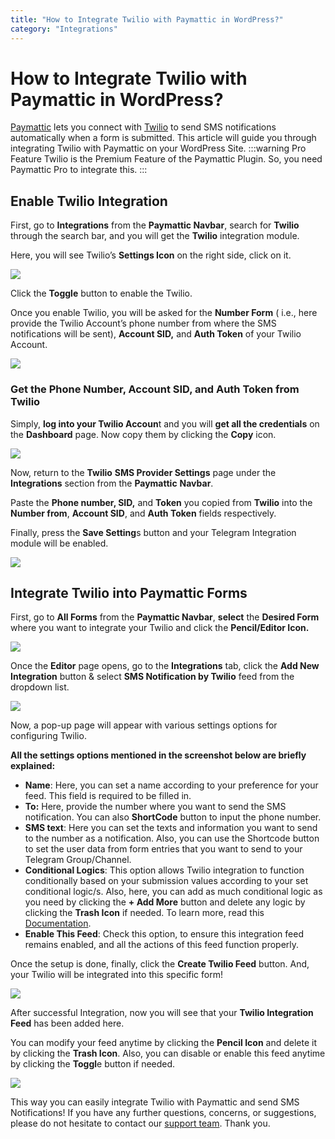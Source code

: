 ```yaml
---
title: "How to Integrate Twilio with Paymattic in WordPress?"
category: "Integrations"
---
```


# How to Integrate Twilio with Paymattic in WordPress?

[Paymattic](https://paymattic.com/) lets you connect with [Twilio](http://www.twilio.com/) to send SMS notifications automatically when a form is submitted. This article will guide you through integrating Twilio with Paymattic on your WordPress Site.
:::warning Pro Feature
Twilio is the Premium Feature of the Paymattic Plugin. So, you need Paymattic Pro to integrate this.
:::

## Enable Twilio Integration 


First, go to **Integrations** from the **Paymattic Navbar**, search for **Twilio** through the search bar, and you will get the **Twilio** integration module.

Here, you will see Twilio’s **Settings Icon** on the right side, click on it.

![](/images/integrations/how-to-integrate-twilio-with-paymattic-in-wordpress/Twilios-Settings-Icon-scaled.webp)

Click the **Toggle** button to enable the Twilio.

Once you enable Twilio, you will be asked for the **Number Form** ( i.e., here provide the Twilio Account’s phone number from where the SMS notifications will be sent), **Account SID,** and **Auth Token** of your Twilio Account.

![](/images/integrations/how-to-integrate-twilio-with-paymattic-in-wordpress/Enable-Twilio--scaled.webp)

### Get the Phone Number, Account SID, and Auth Token from Twilio

Simply, **log into your Twilio Accoun**t and you will **get all the credentials** on the **Dashboard** page. Now copy them by clicking the **Copy** icon.

![](/images/integrations/how-to-integrate-twilio-with-paymattic-in-wordpress/Copy-Account-SID-Auth-Token-and-Twilio-phone-number.webp)

Now, return to the **Twilio** **SMS Provider Settings** page under the **Integrations** section from the **Paymattic** **Navbar**.

Paste the **Phone number, SID,** and **Token** you copied from **Twilio** into the **Number from**, **Account SID**, and **Auth Token** fields respectively.

Finally, press the **Save Setting**s button and your Telegram Integration module will be enabled.

![](/images/integrations/how-to-integrate-twilio-with-paymattic-in-wordpress/Paste-the-Twilio-Credentials-scaled.webp)

## Integrate Twilio into Paymattic Forms


First, go to **All Forms** from the **Paymattic Navbar**, **select** the **Desired Form** where you want to integrate your Twilio and click the **Pencil/Editor Icon.**

![](/images/integrations/how-to-integrate-twilio-with-paymattic-in-wordpress/Open-desired-form-6-scaled.webp)

Once the **Editor** page opens, go to the **Integrations** tab, click the **Add New Integration** button &amp; select **SMS Notification by Twilio** feed from the dropdown list.

![](/images/integrations/how-to-integrate-twilio-with-paymattic-in-wordpress/Add-new-integration-dropdown-Twilio-scaled.webp)

Now, a pop-up page will appear with various settings options for configuring Twilio.

**All the settings options mentioned in the screenshot below are briefly explained:**

- **Name**: Here, you can set a name according to your preference for your feed. This field is required to be filled in.
- **To:** Here, provide the number where you want to send the SMS notification. You can also **ShortCode** button to input the phone number.
- **SMS text**: Here you can set the texts and information you want to send to the number as a notification. Also, you can use the Shortcode button to set the user data from form entries that you want to send to your Telegram Group/Channel.
- **Conditional Logics**: This option allows Twilio integration to function conditionally based on your submission values according to your set conditional logic/s. Also, here, you can add as much conditional logic as you need by clicking the **+ Add More** button and delete any logic by clicking the **Trash Icon** if needed. To learn more, read this [Documentation](/how-to-use-conditional-logic-in-form-fields-with-paymattic).
- **Enable This Feed**: Check this option, to ensure this integration feed remains enabled, and all the actions of this feed function properly.

Once the setup is done, finally, click the **Create Twilio Feed** button. And, your Twilio will be integrated into this specific form!

![](/images/integrations/how-to-integrate-twilio-with-paymattic-in-wordpress/Add-new-twilio-integration-feed-page.webp)

After successful Integration, now you will see that your **Twilio Integration Feed** has been added here.

You can modify your feed anytime by clicking the **Pencil Icon** and delete it by clicking the **Trash Icon**.
Also, you can disable or enable this feed anytime by clicking the **Toggl**e button if needed.

![](/images/integrations/how-to-integrate-twilio-with-paymattic-in-wordpress/Added-twilio-integration-feed-scaled.webp)

This way you can easily integrate Twilio with Paymattic and send SMS Notifications!
If you have any further questions, concerns, or suggestions, please do not hesitate to contact our [support team](https://wpmanageninja.com/support-tickets/?utm_source=wpmn&utm_medium=home&utm_campaign=site#/). Thank you.